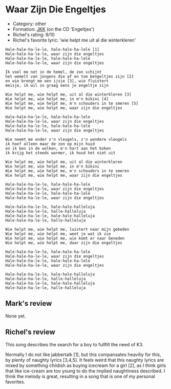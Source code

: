 # Waar Zijn Die Engeltjes

 * Category: other
 * Formation: [JKK](Jkk.md) (on the CD 'Engeltjes')
 * Richel's rating: 9/10
 * Richel's favorite lyric: 'wie helpt me uit al die winterkleren'

```
Hale-hale-ha-le-le, hale-hale-ha-lele [1]
Hale-hale-ha-le-le, waar zijn die engeltjes
Hale-hale-ha-le-le, hale-hale-ha-lele
Hale-hale-ha-le-le, waar zijn die engeltjes

Ik voel me net in de hemel, de zon schijnt
het wemelt van jongens die af en toe bengeltjes zijn [2]
en wie brengt me een ijsje [3], wie fluistert
meisje, ik wil zo graag eens je engeltje zijn

Wie helpt me, wie helpt me, uit al die winterkleren [3]
Wie helpt me, wie helpt me, in m'n bikini [4]
Wie helpt me, wie helpt me, m'n schouders in te smeren [5]
Wie helpt me, wie helpt me, waar zijn die engeltjes

Hale-hale-ha-le-le, hale-hale-ha-lele
Hale-hale-ha-le-le, waar zijn die engeltjes
Hale-hale-ha-le-le, hale-hale-ha-lele
Hale-hale-ha-le-le, waar zijn die engeltjes

Wie neemt me onder z'n vleugels, z'n wondere vleugels
ik hoef alleen maar de zon op mijn huid
en ik ben in de wolken, m'n hart aan het koken
ik krijg het steeds warmer, ik houd het niet uit

Wie helpt me, wie helpt me, uit al die winterkleren
Wie helpt me, wie helpt me, in m'n bikini
Wie helpt me, wie helpt me, m'n schouders in te smeren
Wie helpt me, wie helpt me, waar zijn die engeltjes

Hale-hale-ha-le-le, hale-hale-ha-lele
Hale-hale-ha-le-le, waar zijn die engeltjes
Hale-hale-ha-le-le, hale-hale-ha-lele
Hale-hale-ha-le-le, waar zijn die engeltjes

Hale-hale-ha-le-le, hale-hale-halleluja
Hale-hale-ha-le-le, halle-halleluja
Hale-hale-ha-le-le, hale-hale-halleluja
Hale-hale-ha-le-le, halle-halleluja

Wie helpt me, wie helpt me, luistert naar mijn gebeden
Wie helpt me, wie helpt me, weet je wat ik zie
Wie helpt me, wie helpt me, wie komt er naar beneden
Wie helpt me, wie helpt me, daar zijn die engeltjes

Hale-hale-ha-le-le, hale-hale-ha-lele
Hale-hale-ha-le-le, waar zijn die engeltjes
Hale-hale-ha-le-le, hale-hale-ha-lele
Hale-hale-ha-le-le, waar zijn die engeltjes

Hale-hale-ha-le-le, hale-hale-halleluja
Hale-hale-ha-le-le, halle-halleluja
Hale-hale-ha-le-le, hale-hale-halleluja
Hale-hale-ha-le-le, halle-halleluja
```

## Mark's review

None yet.

## Richel's review

This song describes the search for a boy to fullfill the need of K3.

Normally I do not like jabbertalk [1], but this compansates heaviliy for this, by plenty of naughty lyrics [3,4,5].
It feels weird that this naughty lyrics are mixed by something childish as buying icecream for a girl [2], as
I think girls that like ice-cream are too young to do the implied naughtiness described. I think the melody is
great, resulting in a song that is one of my personal favorites.
